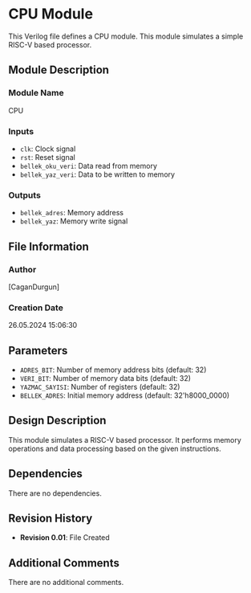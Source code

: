 # CPU Module

This Verilog file defines a CPU module. This module simulates a simple RISC-V based processor.

## Module Description

### Module Name

CPU

### Inputs

- `clk`: Clock signal
- `rst`: Reset signal
- `bellek_oku_veri`: Data read from memory
- `bellek_yaz_veri`: Data to be written to memory

### Outputs

- `bellek_adres`: Memory address
- `bellek_yaz`: Memory write signal

## File Information

### Author

[CaganDurgun]

### Creation Date

26.05.2024 15:06:30

## Parameters

- `ADRES_BIT`: Number of memory address bits (default: 32)
- `VERI_BIT`: Number of memory data bits (default: 32)
- `YAZMAC_SAYISI`: Number of registers (default: 32)
- `BELLEK_ADRES`: Initial memory address (default: 32'h8000_0000)

## Design Description

This module simulates a RISC-V based processor. It performs memory operations and data processing based on the given instructions.

## Dependencies

There are no dependencies.

## Revision History

- **Revision 0.01**: File Created

## Additional Comments

There are no additional comments.
